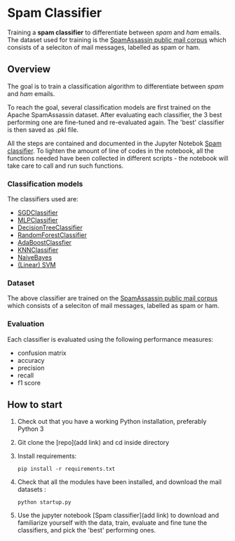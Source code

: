 # Spam Classifier
Training a **spam classifier** to differentiate between _spam_ and _ham_ emails. The dataset used for training is the [SpamAssassin public mail corpus](http://spamassassin.apache.org/old/publiccorpus/) which consists of a seleciton of mail messages, labelled as spam or ham.

## Overview
The goal is to train a classification algorithm to differentiate between _spam_ and _ham_ emails. 

To reach the goal, several classification models are first trained on the Apache SpamAssassin dataset. After evaluating each classifier, the 3 best performing one are  fine-tuned and re-evaluated again. The 'best' classifier is then saved as .pkl file.


All the steps are contained and documented in the Jupyter Notebok [Spam classifier](). To lighten the amount of line of codes in the notebook, all the functions needed have been collected in different scripts - the notebook will take care to call and run such functions.



### Classification models
The classifiers used are:
- [SGDClassifier](https://scikit-learn.org/stable/modules/generated/sklearn.linear_model.SGDClassifier.html)
- [MLPClassifier](https://scikit-learn.org/stable/modules/generated/sklearn.neural_network.MLPClassifier.html)
- [DecisionTreeClassifier](https://scikit-learn.org/stable/modules/generated/sklearn.tree.DecisionTreeClassifier.html#sklearn.tree.DecisionTreeClassifier)
- [RandomForestClassifier](https://scikit-learn.org/stable/modules/generated/sklearn.ensemble.RandomForestClassifier.html#sklearn.ensemble.RandomForestClassifier)
- [AdaBoostClassfier](https://scikit-learn.org/stable/modules/generated/sklearn.ensemble.AdaBoostClassifier.html#sklearn.ensemble.AdaBoostClassifier)
- [KNNClassifier](https://scikit-learn.org/stable/modules/generated/sklearn.neighbors.KNeighborsClassifier.html#sklearn.neighbors.KNeighborsClassifier)
- [NaiveBayes](https://scikit-learn.org/stable/modules/generated/sklearn.naive_bayes.GaussianNB.html#sklearn.naive_bayes.GaussianNB)
- [(Linear) SVM](https://scikit-learn.org/stable/modules/generated/sklearn.svm.SVC.html)

### Dataset
The above classifier are trained on the [SpamAssassin public mail corpus](http://spamassassin.apache.org/old/publiccorpus/) which consists of a seleciton of mail messages, labelled as spam or ham.

### Evaluation
Each classifier is evaluated using the following performance measures:
* confusion matrix
* accuracy
* precision
* recall
* f1 score

## How to start
1. Check out that you have a working Python installation, preferably Python 3
2. Git clone the [repo](add link) and cd inside directory
3. Install requirements: 

    `pip install -r requirements.txt`
4. Check that all the modules have been installed, and download the mail datasets : 
    
    `python startup.py`
5. Use the jupyter notebook [Spam classifier](add link) to download and familiarize yourself with the data, train, evaluate and fine tune the classifiers, and pick the 'best' performing ones.
    
